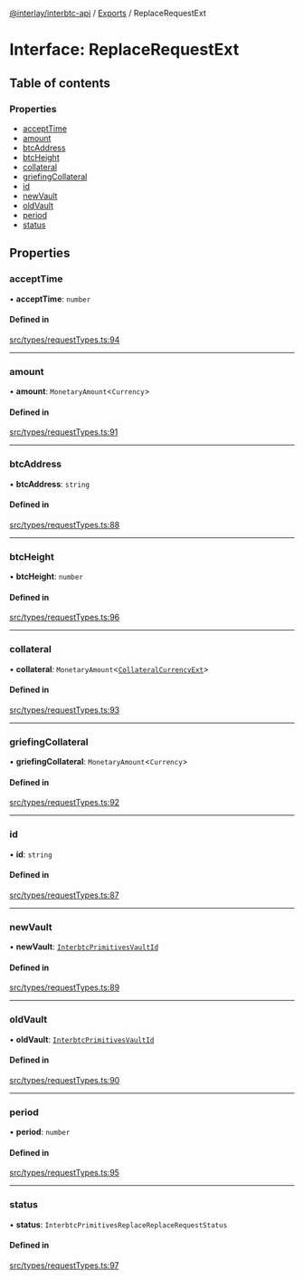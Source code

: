 [@interlay/interbtc-api](../README.md) / [Exports](../modules.md) / ReplaceRequestExt

# Interface: ReplaceRequestExt

## Table of contents

### Properties

- [acceptTime](ReplaceRequestExt.md#accepttime)
- [amount](ReplaceRequestExt.md#amount)
- [btcAddress](ReplaceRequestExt.md#btcaddress)
- [btcHeight](ReplaceRequestExt.md#btcheight)
- [collateral](ReplaceRequestExt.md#collateral)
- [griefingCollateral](ReplaceRequestExt.md#griefingcollateral)
- [id](ReplaceRequestExt.md#id)
- [newVault](ReplaceRequestExt.md#newvault)
- [oldVault](ReplaceRequestExt.md#oldvault)
- [period](ReplaceRequestExt.md#period)
- [status](ReplaceRequestExt.md#status)

## Properties

### <a id="accepttime" name="accepttime"></a> acceptTime

• **acceptTime**: `number`

#### Defined in

[src/types/requestTypes.ts:94](https://github.com/interlay/interbtc-api/blob/1c0379f56248ac2da57930d5704199f69f941aa8/src/types/requestTypes.ts#L94)

___

### <a id="amount" name="amount"></a> amount

• **amount**: `MonetaryAmount`\<`Currency`\>

#### Defined in

[src/types/requestTypes.ts:91](https://github.com/interlay/interbtc-api/blob/1c0379f56248ac2da57930d5704199f69f941aa8/src/types/requestTypes.ts#L91)

___

### <a id="btcaddress" name="btcaddress"></a> btcAddress

• **btcAddress**: `string`

#### Defined in

[src/types/requestTypes.ts:88](https://github.com/interlay/interbtc-api/blob/1c0379f56248ac2da57930d5704199f69f941aa8/src/types/requestTypes.ts#L88)

___

### <a id="btcheight" name="btcheight"></a> btcHeight

• **btcHeight**: `number`

#### Defined in

[src/types/requestTypes.ts:96](https://github.com/interlay/interbtc-api/blob/1c0379f56248ac2da57930d5704199f69f941aa8/src/types/requestTypes.ts#L96)

___

### <a id="collateral" name="collateral"></a> collateral

• **collateral**: `MonetaryAmount`\<[`CollateralCurrencyExt`](../modules.md#collateralcurrencyext)\>

#### Defined in

[src/types/requestTypes.ts:93](https://github.com/interlay/interbtc-api/blob/1c0379f56248ac2da57930d5704199f69f941aa8/src/types/requestTypes.ts#L93)

___

### <a id="griefingcollateral" name="griefingcollateral"></a> griefingCollateral

• **griefingCollateral**: `MonetaryAmount`\<`Currency`\>

#### Defined in

[src/types/requestTypes.ts:92](https://github.com/interlay/interbtc-api/blob/1c0379f56248ac2da57930d5704199f69f941aa8/src/types/requestTypes.ts#L92)

___

### <a id="id" name="id"></a> id

• **id**: `string`

#### Defined in

[src/types/requestTypes.ts:87](https://github.com/interlay/interbtc-api/blob/1c0379f56248ac2da57930d5704199f69f941aa8/src/types/requestTypes.ts#L87)

___

### <a id="newvault" name="newvault"></a> newVault

• **newVault**: [`InterbtcPrimitivesVaultId`](InterbtcPrimitivesVaultId.md)

#### Defined in

[src/types/requestTypes.ts:89](https://github.com/interlay/interbtc-api/blob/1c0379f56248ac2da57930d5704199f69f941aa8/src/types/requestTypes.ts#L89)

___

### <a id="oldvault" name="oldvault"></a> oldVault

• **oldVault**: [`InterbtcPrimitivesVaultId`](InterbtcPrimitivesVaultId.md)

#### Defined in

[src/types/requestTypes.ts:90](https://github.com/interlay/interbtc-api/blob/1c0379f56248ac2da57930d5704199f69f941aa8/src/types/requestTypes.ts#L90)

___

### <a id="period" name="period"></a> period

• **period**: `number`

#### Defined in

[src/types/requestTypes.ts:95](https://github.com/interlay/interbtc-api/blob/1c0379f56248ac2da57930d5704199f69f941aa8/src/types/requestTypes.ts#L95)

___

### <a id="status" name="status"></a> status

• **status**: `InterbtcPrimitivesReplaceReplaceRequestStatus`

#### Defined in

[src/types/requestTypes.ts:97](https://github.com/interlay/interbtc-api/blob/1c0379f56248ac2da57930d5704199f69f941aa8/src/types/requestTypes.ts#L97)
